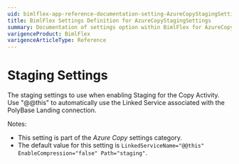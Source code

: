 ```yaml
---
uid: bimlflex-app-reference-documentation-setting-AzureCopyStagingSettings
title: BimlFlex Settings Definition for AzureCopyStagingSettings
summary: Documentation of settings option within BimlFlex for AzureCopyStagingSettings
varigenceProduct: BimlFlex
varigenceArticleType: Reference
---
```


# Staging Settings

The staging settings to use when enabling Staging for the Copy Activity. Use "@@this" to automatically use the Linked Service associated with the PolyBase Landing connection.

Notes:

* This setting is part of the *Azure Copy* settings category.
* The default value for this setting is `LinkedServiceName="@@this" EnableCompression="false" Path="staging"`.
